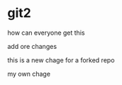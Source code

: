 # git2


how can everyone get this 


add ore changes 

this is a new chage for a forked repo

my own chage